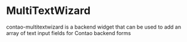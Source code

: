 # MultiTextWizard
contao-multitextwizard is a backend widget that can be used to add an array of text input fields for Contao backend forms

